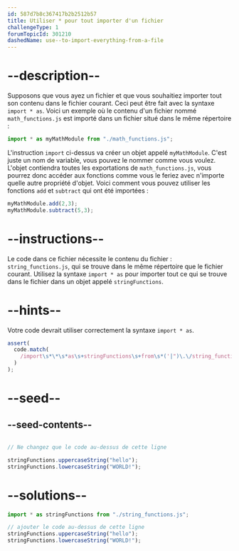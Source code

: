 ```yaml
---
id: 587d7b8c367417b2b2512b57
title: Utiliser * pour tout importer d'un fichier
challengeType: 1
forumTopicId: 301210
dashedName: use--to-import-everything-from-a-file
---
```


# --description--

Supposons que vous ayez un fichier et que vous souhaitiez importer tout son contenu dans le fichier courant. Ceci peut être fait avec la syntaxe `import * as`. Voici un exemple où le contenu d'un fichier nommé `math_functions.js` est importé dans un fichier situé dans le même répertoire :

```js
import * as myMathModule from "./math_functions.js";
```

L'instruction `import` ci-dessus va créer un objet appelé `myMathModule`. C'est juste un nom de variable, vous pouvez le nommer comme vous voulez. L'objet contiendra toutes les exportations de `math_functions.js`, vous pourrez donc accéder aux fonctions comme vous le feriez avec n'importe quelle autre propriété d'objet. Voici comment vous pouvez utiliser les fonctions `add` et `subtract` qui ont été importées :

```js
myMathModule.add(2,3);
myMathModule.subtract(5,3);
```

# --instructions--

Le code dans ce fichier nécessite le contenu du fichier : `string_functions.js`, qui se trouve dans le même répertoire que le fichier courant. Utilisez la syntaxe `import * as` pour importer tout ce qui se trouve dans le fichier dans un objet appelé `stringFunctions`.

# --hints--

Votre code devrait utiliser correctement la syntaxe `import * as`.

```js
assert(
  code.match(
    /import\s*\*\s*as\s+stringFunctions\s+from\s*('|")\.\/string_functions\.js\1/g
  )
);
```

# --seed--

## --seed-contents--

```js

// Ne changez que le code au-dessus de cette ligne

stringFunctions.uppercaseString("hello");
stringFunctions.lowercaseString("WORLD!");
```

# --solutions--

```js
import * as stringFunctions from "./string_functions.js";

// ajouter le code au-dessus de cette ligne
stringFunctions.uppercaseString("hello");
stringFunctions.lowercaseString("WORLD!");
```
